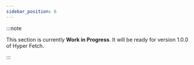 ```yaml
---
sidebar_position: 6
---
```


:::note

This section is currently **Work in Progress**. It will be ready for version 1.0.0 of Hyper Fetch.

:::

<!-- - podejście / info / linki -->
